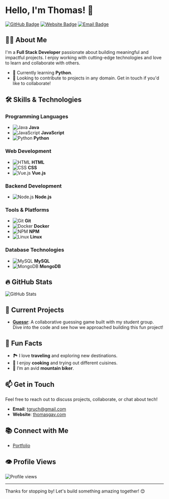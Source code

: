 
# Hello, I'm Thomas! 👋

<!-- Social Media Badges -->
[![GitHub Badge](https://img.shields.io/badge/-GitHub-181717?style=flat&logo=github&logoColor=white)](https://github.com/tgavri)
[![Website Badge](https://img.shields.io/badge/Website-thomasgav.com-4D4D4D?style=flat&logo=google-chrome&logoColor=white)](https://thomasgav.com)
[![Email Badge](https://img.shields.io/badge/Email-tgruch@gmail.com-D14836?style=flat&logo=gmail&logoColor=white)](mailto:tgruch@gmail.com)

## 👨‍💻 About Me
I'm a **Full Stack Developer** passionate about building meaningful and impactful projects. I enjoy working with cutting-edge technologies and love to learn and collaborate with others.

- 🌱 Currently learning **Python**.
- 🚀 Looking to contribute to projects in any domain. Get in touch if you'd like to collaborate!

## 🛠️ Skills & Technologies
### Programming Languages
- ![Java](https://img.shields.io/badge/Java-%23F7DF1E?style=flat&logo=java&logoColor=black) **Java**
- ![JavaScript](https://img.shields.io/badge/JavaScript-%23F7DF1E?style=flat&logo=javascript&logoColor=black) **JavaScript**
- ![Python](https://img.shields.io/badge/Python-%233776D1?style=flat&logo=python&logoColor=white) **Python**

### Web Development
- ![HTML](https://img.shields.io/badge/HTML5-%23E34F26?style=flat&logo=html5&logoColor=white) **HTML**
- ![CSS](https://img.shields.io/badge/CSS3-%231572B6?style=flat&logo=css3&logoColor=white) **CSS**
- ![Vue.js](https://img.shields.io/badge/Vue.js-%234FC08D?style=flat&logo=vue.js&logoColor=white) **Vue.js**

### Backend Development
- ![Node.js](https://img.shields.io/badge/Node.js-%23339933?style=flat&logo=node.js&logoColor=white) **Node.js**

### Tools & Platforms
- ![Git](https://img.shields.io/badge/Git-%23F05032?style=flat&logo=git&logoColor=white) **Git**
- ![Docker](https://img.shields.io/badge/Docker-%232496ED?style=flat&logo=docker&logoColor=white) **Docker**
- ![NPM](https://img.shields.io/badge/NPM-%23303030?style=flat&logo=npm&logoColor=white) **NPM**
- ![Linux](https://img.shields.io/badge/Linux-%23FCC624?style=flat&logo=linux&logoColor=black) **Linux**

### Database Technologies
- ![MySQL](https://img.shields.io/badge/MySQL-%234F82D2?style=flat&logo=mysql&logoColor=white) **MySQL**
- ![MongoDB](https://img.shields.io/badge/MongoDB-%2347A248?style=flat&logo=mongodb&logoColor=white) **MongoDB**

## 🔥 GitHub Stats
![GitHub Stats](https://github-readme-stats.vercel.app/api?username=tgavri&show_icons=true&hide_title=true&hide=prs&count_private=true&theme=dark)

## 🚀 Current Projects
- **[Guessr](https://github.com/tgavri/guessr)**: A collaborative guessing game built with my student group. Dive into the code and see how we approached building this fun project!

## 🌱 Fun Facts
- 🏞️ I love **traveling** and exploring new destinations.
- 🍳 I enjoy **cooking** and trying out different cuisines.
- 🚵 I’m an avid **mountain biker**.

## 📫 Get in Touch
Feel free to reach out to discuss projects, collaborate, or chat about tech!

- **Email**: [tgruch@gmail.com](mailto:tgruch@gmail.com)
- **Website**: [thomasgav.com](https://thomasgav.com)

## 📚 Connect with Me
- [Portfolio](https://thomasgav.com)

## 👁️ Profile Views
![Profile views](https://komarev.com/ghpvc/?username=tgavri&color=brightgreen)

---

Thanks for stopping by! Let's build something amazing together! 😊



<!--
backup
# Hello, I'm Thomas! 👋

[![Twitter Badge](https://img.shields.io/badge/-@YourTwitterHandle-1DA1F2?style=flat&logo=twitter&logoColor=white)](https://twitter.com/YourTwitterHandle)
[![LinkedIn Badge](https://img.shields.io/badge/-YourLinkedIn-0A66C2?style=flat&logo=linkedin&logoColor=white)](https://www.linkedin.com/in/YourLinkedIn/)
[![GitHub Badge](https://img.shields.io/badge/-YourGitHub-181717?style=flat&logo=github&logoColor=white)](https://github.com/tgavri)

## 👨‍💻 About Me
I'm a Full Stack Developer passionate about building meaningful and impactful projects. I enjoy working with cutting-edge technologies and love to learn and collaborate with others.

- 🌱 Currently learning Python.
- 🚀 Looking to contribute to any project. Get in touch.

## 🛠️ Skills & Technologies

### Programming Languages
- Java, JavaScript, Python.

### Web Development
- Frontend: HTML, CSS, Vue.js
- Backend: Node.js

### Tools & Platforms
- Git, Docker, NPM

### Database Technologies
- SQL (MySQL), NoSQL (MongoDB)

## 🔥 GitHub Stats
![Your GitHub Stats](https://github-readme-stats.vercel.app/api?username=tgavri&show_icons=true&hide_title=true&hide=prs&count_private=true&theme=dark)

## 🚀 Current Projects
- **[Guessr](https://github.com/tgavri/guessr)**: A guessr game, created in collab with student group. 

## 🌱 Fun Facts
- I enjoy traveling, cooking, and mountainbiking.
- I love exploring new places and trying different cuisines.

## 📫 How to Reach Me
- **Email**: [tgruch@gmail.com](mailto:tgruch@gmail.com)
- **Website**: [thomasgav.com](http://thomasgav.com)

## 📚 Connect with Me
<!-- - [LinkedIn](https://www.linkedin.com/in/YourLinkedIn/)
- [Twitter](https://twitter.com/YourTwitterHandle)
- [Portfolio](https://thomasgav.com)

## 👁️ Profile Views
![Profile views](https://komarev.com/ghpvc/?username=tgavri&color=brightgreen)

---

Thanks for stopping by! Let's build something amazing together! 😊

<!--
**tgavri/tgavri** is a ✨ _special_ ✨ repository because its `README.md` (this file) appears on your GitHub profile.

Here are some ideas to get you started:

- 🔭 I’m currently working on ...
- 🌱 I’m currently learning ...
- 👯 I’m looking to collaborate on ...
- 🤔 I’m looking for help with ...
- 💬 Ask me about ...
- 📫 How to reach me: ...
- 😄 Pronouns: ...
- ⚡ Fun fact: ...
-->
